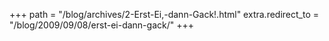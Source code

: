 +++
path = "/blog/archives/2-Erst-Ei,-dann-Gack!.html"
extra.redirect_to = "/blog/2009/09/08/erst-ei-dann-gack/"
+++
